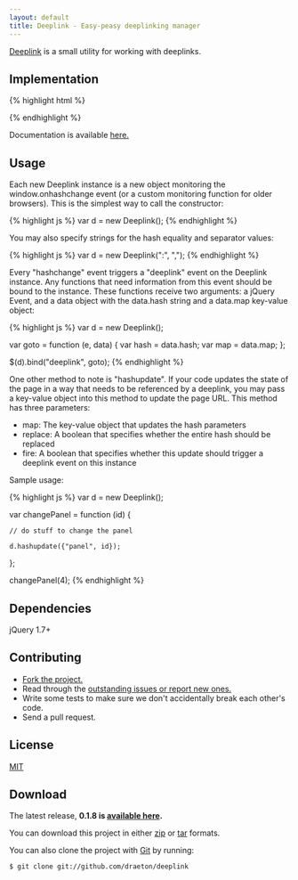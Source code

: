 ```yaml
---
layout: default
title: Deeplink - Easy-peasy deeplinking manager
---
```


<section id="main" role="main">

[Deeplink](http://github.com/draeton/deeplink/) is a small utility for working with deeplinks.


## Implementation

{% highlight html %}
<script src="js/jquery-1.7.1.min.js"></script>
<script src="js/deeplink-0.1.8-min.js"></script>
{% endhighlight %}

Documentation is available [here.](http://draeton.github.com/deeplink/deeplink/docs/deeplink.html)


## Usage

Each new Deeplink instance is a new object monitoring the window.onhashchange event (or a custom monitoring function for older browsers). This is the simplest way to call the constructor:

{% highlight js %}
var d = new Deeplink();
{% endhighlight %}

You may also specify strings for the hash equality and separator values:

{% highlight js %}
var d = new Deeplink(":", ",");
{% endhighlight %}

Every "hashchange" event triggers a "deeplink" event on the Deeplink instance. Any functions that need information from this event should be bound to the instance. These functions receive two arguments: a jQuery Event, and a data object with the data.hash string and a data.map key-value object:

{% highlight js %}
var d = new Deeplink();

var goto = function (e, data) {
    var hash = data.hash;
    var map = data.map;
};

$(d).bind("deeplink", goto);
{% endhighlight %}

One other method to note is "hashupdate". If your code updates the state of the page in a way that needs to be referenced by a deeplink, you may pass a key-value object into this method to update the page URL. This method has three parameters:

* map: The key-value object that updates the hash parameters
* replace: A boolean that specifies whether the entire hash should be replaced
* fire: A boolean that specifies whether this update should trigger a deeplink event on this instance

Sample usage:

{% highlight js %}
var d = new Deeplink();

var changePanel = function (id) {

    // do stuff to change the panel

    d.hashupdate({"panel", id});
};

changePanel(4);
{% endhighlight %}


## Dependencies

jQuery 1.7+


## Contributing

* [Fork the project.](https://github.com/draeton/deeplink)
* Read through the [outstanding issues or report new ones.](https://github.com/draeton/deeplink/issues)
* Write some tests to make sure we don't accidentally break each other's code.
* Send a pull request.


## License

[MIT](https://raw.github.com/draeton/deeplink/master/LICENSE)


## Download

The latest release, **0.1.8 is [available here](http://draeton.github.com/deeplink/deeplink/dist/deeplink-0.1.8.zip).**

You can download this project in either [zip](https://github.com/draeton/deeplink/zipball/master)
or [tar](https://github.com/draeton/deeplink/tarball/master) formats.

You can also clone the project with [Git](http://git-scm.com) by running:

    $ git clone git://github.com/draeton/deeplink

</section>